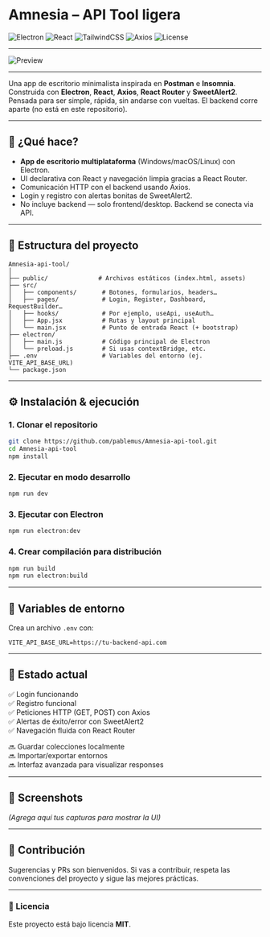 
# Amnesia – API Tool ligera

![Electron](https://img.shields.io/badge/Electron-20232A?style=for-the-badge&logo=electron&logoColor=61DAFB)
![React](https://img.shields.io/badge/React-20232A?style=for-the-badge&logo=react&logoColor=61DAFB)
![TailwindCSS](https://img.shields.io/badge/TailwindCSS-38B2AC?style=for-the-badge&logo=tailwind-css&logoColor=white)
![Axios](https://img.shields.io/badge/Axios-5A29E4?style=for-the-badge&logo=axios&logoColor=white)
![License](https://img.shields.io/badge/License-MIT-green?style=for-the-badge)

---
![Preview]([https://imgur.com/a/pp9ZBbB](https://i.imgur.com/mdhv6Ou.png))

---

Una app de escritorio minimalista inspirada en **Postman** e **Insomnia**. Construida con **Electron**, **React**, **Axios**, **React Router** y **SweetAlert2**. Pensada para ser simple, rápida, sin andarse con vueltas. El backend corre aparte (no está en este repositorio).

---

## 🚀 ¿Qué hace?

- **App de escritorio multiplataforma** (Windows/macOS/Linux) con Electron.
- UI declarativa con React y navegación limpia gracias a React Router.
- Comunicación HTTP con el backend usando Axios.
- Login y registro con alertas bonitas de SweetAlert2.
- No incluye backend — solo frontend/desktop. Backend se conecta via API.

---

## 📂 Estructura del proyecto

```
Amnesia-api-tool/
│
├── public/              # Archivos estáticos (index.html, assets)
├── src/
│   ├── components/       # Botones, formularios, headers…
│   ├── pages/            # Login, Register, Dashboard, RequestBuilder…
│   ├── hooks/            # Por ejemplo, useApi, useAuth…
│   ├── App.jsx           # Rutas y layout principal
│   └── main.jsx          # Punto de entrada React (+ bootstrap)
├── electron/
│   ├── main.js           # Código principal de Electron
│   └── preload.js        # Si usas contextBridge, etc.
├── .env                  # Variables del entorno (ej. VITE_API_BASE_URL)
└── package.json
```

---

## ⚙️ Instalación & ejecución

### 1. Clonar el repositorio
```bash
git clone https://github.com/pablemus/Amnesia-api-tool.git
cd Amnesia-api-tool
npm install
```

### 2. Ejecutar en modo desarrollo
```bash
npm run dev
```

### 3. Ejecutar con Electron
```bash
npm run electron:dev
```

### 4. Crear compilación para distribución
```bash
npm run build
npm run electron:build
```

---

## 🔑 Variables de entorno
Crea un archivo `.env` con:
```
VITE_API_BASE_URL=https://tu-backend-api.com
```

---

## 📌 Estado actual
✅ Login funcionando  
✅ Registro funcional  
✅ Peticiones HTTP (GET, POST) con Axios  
✅ Alertas de éxito/error con SweetAlert2  
✅ Navegación fluida con React Router  

🔜 Guardar colecciones localmente  
🔜 Importar/exportar entornos  
🔜 Interfaz avanzada para visualizar responses  

---

## 📸 Screenshots
*(Agrega aquí tus capturas para mostrar la UI)*  

---

## 🤝 Contribución
Sugerencias y PRs son bienvenidos. Si vas a contribuir, respeta las convenciones del proyecto y sigue las mejores prácticas.

---

### 📜 Licencia
Este proyecto está bajo licencia **MIT**.
